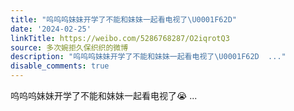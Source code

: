 ```yaml
---
title: "呜呜呜妹妹开学了不能和妹妹一起看电视了\U0001F62D"
date: '2024-02-25'
linkTitle: https://weibo.com/5286768287/O2iqrotQ3
source: 多次婉拒久保织织的微博
description: "呜呜呜妹妹开学了不能和妹妹一起看电视了\U0001F62D  ..."
disable_comments: true
---
```

呜呜呜妹妹开学了不能和妹妹一起看电视了😭  ...